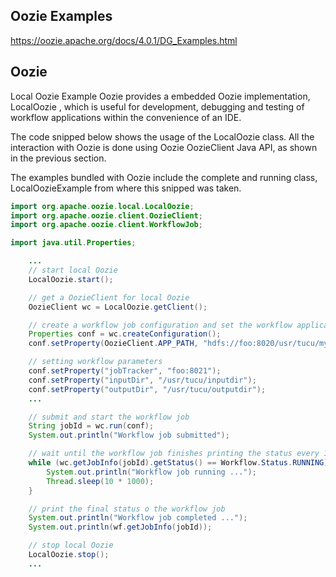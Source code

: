 
## Oozie Examples    

https://oozie.apache.org/docs/4.0.1/DG_Examples.html



## Oozie    

Local Oozie Example
Oozie provides a embedded Oozie implementation, LocalOozie , which is useful for development, debugging and testing of workflow applications within the convenience of an IDE.

The code snipped below shows the usage of the LocalOozie class. All the interaction with Oozie is done using Oozie OozieClient Java API, as shown in the previous section.

The examples bundled with Oozie include the complete and running class, LocalOozieExample from where this snipped was taken.

```java
import org.apache.oozie.local.LocalOozie;
import org.apache.oozie.client.OozieClient;
import org.apache.oozie.client.WorkflowJob;

import java.util.Properties;

    ...
    // start local Oozie
    LocalOozie.start();

    // get a OozieClient for local Oozie
    OozieClient wc = LocalOozie.getClient();

    // create a workflow job configuration and set the workflow application path
    Properties conf = wc.createConfiguration();
    conf.setProperty(OozieClient.APP_PATH, "hdfs://foo:8020/usr/tucu/my-wf-app");

    // setting workflow parameters
    conf.setProperty("jobTracker", "foo:8021");
    conf.setProperty("inputDir", "/usr/tucu/inputdir");
    conf.setProperty("outputDir", "/usr/tucu/outputdir");
    ...

    // submit and start the workflow job
    String jobId = wc.run(conf);
    System.out.println("Workflow job submitted");

    // wait until the workflow job finishes printing the status every 10 seconds
    while (wc.getJobInfo(jobId).getStatus() == Workflow.Status.RUNNING) {
        System.out.println("Workflow job running ...");
        Thread.sleep(10 * 1000);
    }

    // print the final status o the workflow job
    System.out.println("Workflow job completed ...");
    System.out.println(wf.getJobInfo(jobId));

    // stop local Oozie
    LocalOozie.stop();
    ...
```
